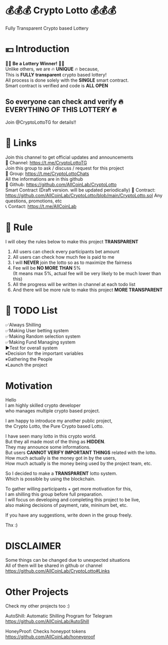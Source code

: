 # 💰💰💰 Crypto Lotto 💰💰💰
Fully Transparent Crypto based Lottery

# 💴 Introduction
💎💎 **Be a Lottery Winner!** 💎💎  
Unlike others, we are 🔥 **UNIQUE** 🔥 because,  
This is **FULLY transparent** crypto based lottery!  
All process is done solely with the **SINGLE** smart contract.  
Smart contract is verified and code is **ALL OPEN**  
## So everyone can check and verify 🔥 **EVERYTHING OF THIS LOTTERY** 🔥
Join @CryptoLottoTG for details!!

# 🔗 Links
Join this channel to get official updates and announcements  
📣 Channel: https://t.me/CryptoLottoTG  
Join this group to ask / discuss / request for this project  
👥 Group: https://t.me/CryptoLottoChats  
All the informations are in this github  
📝 Github: https://github.com/AllCoinLab/CryptoLotto  
Smart Contract (Draft version. will be updated periodically)
📄 Contract: https://github.com/AllCoinLab/CryptoLotto/blob/main/CryptoLotto.sol
Any questions, promotions, etc  
📞 Contact: https://t.me/AllCoinLab  


# 📌 Rule
I will obey the rules below to make this project **TRANSPARENT**
1. All users can check every participants bet amount
2. All users can check how much fee is paid to me
3. I will **NEVER** join the lotto so as to maximize the fairness
4. Fee will be **NO MORE THAN** 5%  
(It means max 5%, actual fee will be very likely to be much lower than this)
5. All the progress will be written in channel at each todo list
6. And there will be more rule to make this project **MORE TRANSPARENT**

# 📜 TODO List
✅Always Shilling  
✅Making User betting system  
✅Making Random selection system  
✅Making Fund Managing system  
▶️Test for overall system  
⏸Decision for the important variables  
⏸Gathering the People  
⏸Launch the project  

# Motivation
Hello  
I am highly skilled crypto developer  
who manages multiple crypto based project.  

I am happy to introduce my another public project,  
the Crypto Lotto, the Pure Crypto based Lotto.  

I have seen many lotto in this crypto world.  
But they all made most of the thing as **HIDDEN**.  
They may announce some informations.  
But users **CANNOT VERIFY IMPORTANT THINGS** related with the lotto.  
How much actually is the money got in by the users,  
How much actually is the money being used by the project team, etc.  

So I decided to make a **TRANSPARENT** lotto system.  
Which is possible by using the blockchain.  

To gather willing participants + get more motivation for this,  
I am shilling this group before full preparation.  
I will focus on developing and completing this project to be live,  
also making decisions of payment, rate, mininum bet, etc.  

If you have any suggestions,
write down in the group freely.

Thx :)

# DISCLAIMER
Some things can be changed due to unexpected situations  
All of them will be shared in github or channel  
https://github.com/AllCoinLab/CryptoLotto#Links

# Other Projects
Check my other projects too :)

AutoShill: Automatic Shilling Program for Telegram  
https://github.com/AllCoinLab/AutoShill

HoneyProof: Checks honeypot tokens  
https://github.com/AllCoinLab/honeyproof
